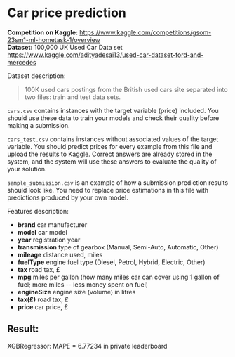 # Car price prediction 
**Competition on Kaggle:** https://www.kaggle.com/competitions/gsom-23sm1-ml-hometask-1/overview  
**Dataset:** 100,000 UK Used Car Data set https://www.kaggle.com/adityadesai13/used-car-dataset-ford-and-mercedes 


Dataset description: 
>100K used cars postings from the British used cars site separated into two files: train and test data sets.

`cars.csv` contains instances with the target variable (price) included. You should use these data to train your models and check their quality before making a submission.

`cars_test.csv` contains instances without associated values of the target variable. You should predict prices for every example from this file and upload the results to Kaggle. Correct answers are already stored in the system, and the system will use these answers to evaluate the quality of your solution.

`sample_submission.csv` is an example of how a submission prediction results should look like. You need to replace price estimations in this file with predictions produced by your own model.

Features description:

- **brand** car manufacturer
- **model** car model
- **year** registration year
- **transmission** type of gearbox (Manual, Semi-Auto, Automatic, Other)
- **mileage** distance used, miles
- **fuelType** engine fuel type (Diesel, Petrol, Hybrid, Electric, Other)
- **tax** road tax, £
- **mpg** miles per gallon (how many miles car can cover using 1 gallon of fuel; more miles -- less money spent on fuel)
- **engineSize** engine size (volume) in litres
- **tax(£)** road tax, £
- **price** car price, £


## Result: 
XGBRegressor: MAPE = 6.77234 in private leaderboard
